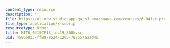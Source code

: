 ```yaml
---
content_type: resource
description: ''
file: https://ol-ocw-studio-app-qa.s3.amazonaws.com/courses/6-041sc-probabilistic-systems-analysis-and-applied-probability-fall-2013/45066033ff8995241205782657aaad45_MIT6_041SCF13_lec19_300k.srt
file_type: application/x-subrip
resourcetype: Other
title: MIT6_041SCF13_lec19_300k.srt
uid: 45066033-ff89-9524-1205-782657aaad45
---
```

